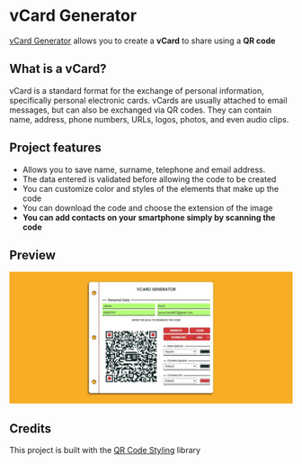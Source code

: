 # vCard Generator

[vCard Generator](https://erme07.github.io/vcardGenerator/) allows you to create a **vCard** to share using a **QR code** 

## What is a vCard?

vCard is a standard format for the exchange of personal information, specifically personal electronic cards. vCards are usually attached to email messages, but can also be exchanged via QR codes. They can contain name, address, phone numbers, URLs, logos, photos, and even audio clips.

## Project features

- Allows you to save name, surname, telephone and email address.
- The data entered is validated before allowing the code to be created
- You can customize color and styles of the elements that make up the code
- You can download the code and choose the extension of the image
- **You can add contacts on your smartphone simply by scanning the code**

## Preview

![preview](img/preview.jpg)

## Credits
This project is built with the [QR Code Styling](https://github.com/kozakdenys/qr-code-styling) library
